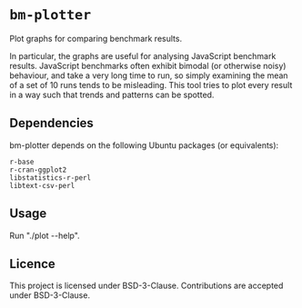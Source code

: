 # `bm-plotter`

Plot graphs for comparing benchmark results.

In particular, the graphs are useful for analysing JavaScript benchmark results.
JavaScript benchmarks often exhibit bimodal (or otherwise noisy) behaviour, and
take a very long time to run, so simply examining the mean of a set of 10 runs
tends to be misleading. This tool tries to plot every result in a way such that
trends and patterns can be spotted.

## Dependencies

bm-plotter depends on the following Ubuntu packages (or equivalents):

    r-base
    r-cran-ggplot2
    libstatistics-r-perl
    libtext-csv-perl

## Usage

Run "./plot --help".

## Licence

This project is licensed under BSD-3-Clause.
Contributions are accepted under BSD-3-Clause.
